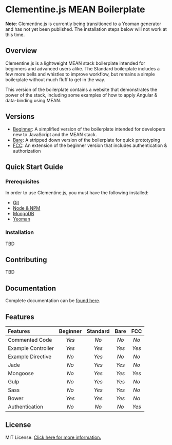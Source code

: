 # Clementine.js MEAN Boilerplate

**Note**: Clementine.js is currently being transitioned to a Yeoman generator and has not yet been published. The installation steps below will not work at this time.

## Overview

Clementine.js is a lightweight MEAN stack boilerplate intended for beginners and advanced users alike. The Standard boilerplate includes a few more bells and whistles to improve workflow, but remains a simple boilerplate without much fluff to get in the way. 

This version of the boilerplate contains a website that demonstrates the power of the stack, including some examples of how to apply Angular & data-binding using MEAN.

## Versions

- [Beginner](https://github.com/johnstonbl01/clementinejs-beginner): A simplified version of the boilerplate intended for developers new to JavaScript and the MEAN stack.
- [Bare](https://github.com/johnstonbl01/clementinejs-bare): A stripped down version of the boilerplate for quick prototyping
- [FCC](https://github.com/johnstonbl01/clementinejs-fcc): An extension of the beginner version that includes authentication & authorization

## Quick Start Guide

### Prerequisites

In order to use Clementine.js, you must have the following installed:

- [Git](https://git-scm.com/)
- [Node & NPM](https://nodejs.org/)
- [MongoDB](http://www.mongodb.org/)
- [Yeoman](http://yeoman.io/)

### Installation

TBD

## Contributing

TBD

## Documentation

Complete documentation can be [found here](http://johnstonbl01.github.io/clementinejs).

## Features

| Features 				| Beginner 	| Standard 	| Bare 		| FCC 		|
|:---------				|:--------:	|:--------:	|:---------:|:---------:|
| Commented Code		| _Yes_ 	| _No_ 		| _No_		| _No_		|
| Example Controller 	| _Yes_ 	| _Yes_		| _Yes_		| _Yes_		|
| Example Directive 	| _No_ 		| _Yes_		| _No_		| _No_		|
| Jade					| _No_ 		| _Yes_ 	| _Yes_	 	| _No_		|
| Mongoose				| _No_		| _Yes_		| _Yes_		| _Yes_		|
| Gulp				 	| _No_		| _Yes_		| _Yes_		| _No_		|
| Sass					| _No_		| _Yes_		| _Yes_		| _No_		|
| Bower					| _Yes_		| _Yes_		| _Yes_		| _No_		|
| Authentication		| _No_		| _No_		| _No_		| _Yes_		|

## License

MIT License. [Click here for more information.](LICENSE.md)
